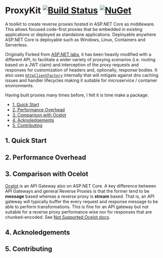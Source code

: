 # ProxyKit [![Build Status][travis build]][project] [![NuGet][nuget badge]][nuget package]

A toolkit to create reverse proxies hosted in ASP.NET Core as middleware. This
allows focused code-first proxies that be embedded in existing applications or
deployed as standalone applications. Deployable anywhere ASP.NET Core is
deployable such as Windows, Linux, Containers and Serverless.

Originally Forked from [ASP.NET labs][aspnet labs], it has been heavily modified
with a different API, to facilitate a wider variety of proxying scenarios (i.e.
routing based on a JWT claim) and interception of the proxy requests and
responses for customization of headers and, optionally, response bodies. It also
uses [`HttpClientFactory`] internally that will mitigate against dns caching
issues and handler lifecycles making it suitable for microservice / container
environments.

Having built proxies many times before, I felt it is time make a package.

<!-- TOC depthFrom:2 -->

- [1. Quick Start](#1-quick-start)
- [2. Performance Overhead](#2-performance-overhead)
- [3. Comparison with Ocelot](#3-comparison-with-ocelot)
- [4. Acknoledgements](#4-acknoledgements)
- [5. Contributing](#5-contributing)

<!-- /TOC -->

## 1. Quick Start

## 2. Performance Overhead

## 3. Comparison with Ocelot

[Ocelot] is an API Gateway also on ASP.NET Core. A key difference between API
Gateways and general Reverse Proxies is that the former tend to be **message**
based whereas a reverse proxy is **stream** based. That is, an API gateway will
typically buffer the every request and response message to be able to perform
transformations. This is fine for an API gateway but not suitable for a reverse
proxy performance wise nor for responses that are chunked-encoded. See [Not
Supported Ocelot docs][ocelot not supported].

## 4. Acknoledgements

## 5. Contributing


[travis build]: https://travis-ci.org/damianh/ProxyKit.svg?branch=master
[project]: https://travis-ci.org/damianh/ProxyKit
[nuget badge]: https://img.shields.io/nuget/v/ProxyKit.svg
[nuget package]: https://www.nuget.org/packages/ProxyKit
[aspnet labs]: https://github.com/aspnet/AspLabs
[`httpclientfactory`]:  https://github.com/aspnet/Extensions/tree/master/src/HttpClientFactory
[ocelot]: https://github.com/ThreeMammals/Ocelot
[ocelot not supported]: https://ocelot.readthedocs.io/en/latest/introduction/notsupported.html